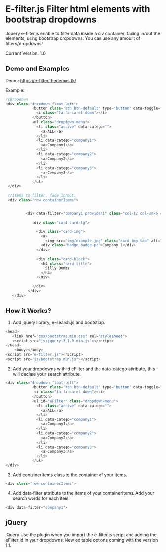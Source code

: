 # E-filter.js Filter html elements with bootstrap dropdowns
Jquery e-filter.js enable to filter data inside a div container, fading in/out the elements, using bootstrap dropdowns. You can use any amount of filters/dropdowns! 

Current Version: 1.0


## Demo and Examples

Demo:
https://e-filter.thedemos.tk/

Example:
```js
//Dropdown
<div class="dropdown float-left">
            <button class="btn btn-default" type="button" data-toggle="dropdown" aria-haspopup="true" aria-expanded="true">Company
              <i class="fa fa-caret-down"></i>
            </button>
            <ul class="dropdown-menu">
              <li class="active" data-catego="">
                <a>ALL</a>
              </li>
              <li data-catego="company1">
                <a>Company1</a>
              </li>
              <li data-catego="company2">
                <a>Company2</a>
              </li>
              <li data-catego="company3">
                <a>Company3</a>
              </li>
            </ul>
 </div>
 
 //Items to filter, fade in/out.
 <div class="row containerItems">
         

         <div data-filter="company1 provider1" class="col-12 col-sm-6 col-md-4">
         
            <div class="card card-lg">

              <div class="card-img">
                <a>
                  <img src="img/example.jpg" class="card-img-top" alt="Company 1"> </a>
                <div class="badge badge-pc">Company 1</div>
              </div>
              
              <div class="card-block">
                <h4 class="card-title">
                  Silly Bombs
                </h4>
              </div>

            </div>
          </div>
   </div>
```

## How it Works?

1. Add jquery library, e-search.js and bootstrap.
```js
<head>
   <link href="css/bootstrap.min.css" rel="stylesheet">
   <script src="js/jquery-3.1.0.min.js"></script>
</head>
    <body></body>
<script src="e-filter.js"></script>
<script src="js/bootstrap.min.js"></script>

```
2. Add your dropdowns  with id eFilter and the data-catego attribute, this will declare your search attribute. 
```js
<div class="dropdown float-left">
            <button class="btn btn-default" type="button" data-toggle="dropdown" aria-haspopup="true" aria-expanded="true">Company
             <i class="fa fa-caret-down"></i>
            </button>
            <ul id="eFilter" class="dropdown-menu">
              <li class="active" data-catego="">
                <a>ALL</a>
              </li>
              <li data-catego="company1">
                <a>Company1</a>
              </li>
              <li data-catego="company2">
                <a>Company2</a>
              </li>
              <li data-catego="company3">
                <a>Company3</a>
              </li>
            </ul>
</div>
```


3. Add containerItems class to the container of your items.
```js
<div class="row containerItems">
```

4. Add data-filter attribute to the items of your containerItems. Add your search words for each item. 
```js
<div data-filter="company1">
```


## jQuery
jQuery Use the plugin when you import the e-filter.js script and adding the eFilter id in your dropdowns. New editable options coming with the version 1.1.



